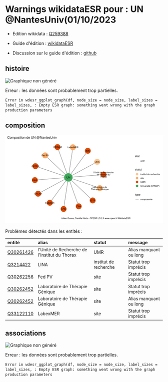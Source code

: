 Warnings wikidataESR pour : UN @NantesUniv(01/10/2023
================

- Edition wikidata : [Q259388](https://www.wikidata.org/wiki/Q259388)
- Guide d'édition : [wikidataESR](https://github.com/cpesr/wikidataESR/)

- Discussion sur le guide d'édition : [github](https://github.com/cpesr/wikidataESR/issues)



## histoire 

![Graphique non généré](Q259388-histoire.png) 

 


Erreur : les données sont probablement trop partielles.
```
Error in wdesr_ggplot_graph(df, node_size = node_size, label_sizes = label_sizes, : Empty ESR graph: something went wrong with the graph production parameters

``` 



## composition 

![Graphique non généré](Q259388-composition.png) 

Problèmes détectés dans les entités :

|entité                                               |alias                                        |statut                |message                |
|:----------------------------------------------------|:--------------------------------------------|:---------------------|:----------------------|
|[Q30261426](https://www.wikidata.org/wiki/Q30261426) |l'Unité de Recherche de l'Institut du Thorax |UMR                   |Alias manquant ou long |
|[Q3214422](https://www.wikidata.org/wiki/Q3214422)   |LINA                                         |institut de recherche |Statut trop imprécis   |
|[Q30262256](https://www.wikidata.org/wiki/Q30262256) |Fed PV                                       |site                  |Statut trop imprécis   |
|[Q30262452](https://www.wikidata.org/wiki/Q30262452) |Laboratoire de Thérapie Génique              |site                  |Statut trop imprécis   |
|[Q30262452](https://www.wikidata.org/wiki/Q30262452) |Laboratoire de Thérapie Génique              |site                  |Alias manquant ou long |
|[Q33122110](https://www.wikidata.org/wiki/Q33122110) |LabexMER                                     |site                  |Statut trop imprécis   |

 



## associations 

![Graphique non généré](Q259388-associations.png) 

 


Erreur : les données sont probablement trop partielles.
```
Error in wdesr_ggplot_graph(df, node_size = node_size, label_sizes = label_sizes, : Empty ESR graph: something went wrong with the graph production parameters

``` 

